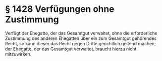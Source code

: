 # § 1428 Verfügungen ohne Zustimmung
Verfügt der Ehegatte, der das Gesamtgut verwaltet, ohne die erforderliche Zustimmung des anderen Ehegatten über ein zum Gesamtgut gehörendes Recht, so kann dieser das Recht gegen Dritte gerichtlich geltend machen; der Ehegatte, der das Gesamtgut verwaltet, braucht hierzu nicht mitzuwirken.
